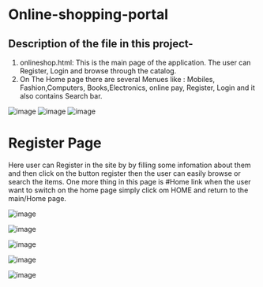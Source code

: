  # Online-shopping-portal
 
 ## Description of the file in this project-
 1. onlineshop.html: This is the main page of the application. The user can Register, Login and browse through the catalog.
 2. On The Home page there are several Menues like : Mobiles, Fashion,Computers, Books,Electronics, online pay, Register, Login and it also contains Search bar.
 
 ![image](https://user-images.githubusercontent.com/91595229/135454898-8beb85b6-54de-4c5c-ac32-77cb5c7bc276.png)
 ![image](https://user-images.githubusercontent.com/91595229/135265901-73c394c7-e836-4187-b8f9-1ad544cce273.png)
 ![image](https://user-images.githubusercontent.com/91595229/135269493-9cd7ace6-720b-4aae-b895-e4cba279fb2d.png)
 
# Register Page
Here user can Register in the site by by filling some infomation about them and then click on the button register then the user can easily 
browse or search the items.
One more thing in this page is #Home link when the user want to switch on the home page simply click om HOME and return to the main/Home page.


![image](https://user-images.githubusercontent.com/91595229/135277268-9e7fadfc-b866-4cc2-9384-72724807f402.png)



![image](https://user-images.githubusercontent.com/91595229/135277682-348ef99a-2f54-42fd-bf61-8decfaae60da.png)





![image](https://user-images.githubusercontent.com/91595229/135278130-17f23a54-2108-456c-ad90-5a20fbfa1882.png)





![image](https://user-images.githubusercontent.com/91595229/135278691-efbb6242-782f-485b-bef5-0dc97e3831cf.png)




![image](https://user-images.githubusercontent.com/91595229/135279178-03e5dab4-349c-4a5b-b20b-8f3c6bf7acdf.png)
